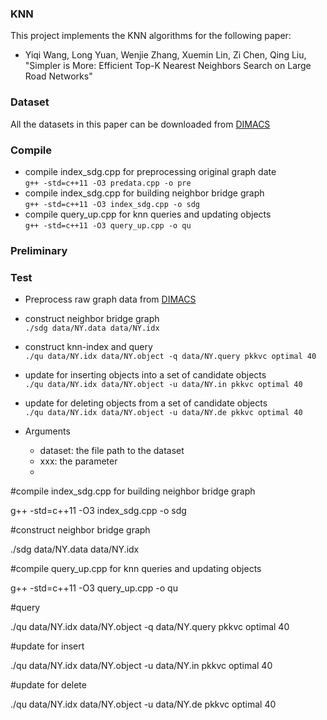 ### KNN
This project implements the KNN algorithms for the following paper:
* Yiqi Wang, Long Yuan,  Wenjie Zhang, Xuemin Lin, Zi Chen, Qing Liu, "Simpler is More: Efficient Top-K Nearest Neighbors Search on Large Road Networks"

### Dataset

All the datasets in this paper can be downloaded from [DIMACS](http://www.diag.uniroma1.it/~challenge9/download.shtml)

### Compile
* compile index_sdg.cpp for preprocessing original graph date <br>
  `g++ -std=c++11 -O3 predata.cpp -o pre`
* compile index_sdg.cpp for building neighbor bridge graph <br>
  `g++ -std=c++11 -O3 index_sdg.cpp -o sdg`
* compile query_up.cpp for knn queries and updating objects <br>
  `g++ -std=c++11 -O3 query_up.cpp -o qu` 

### Preliminary

### Test
* Preprocess raw graph data from [DIMACS](http://www.diag.uniroma1.it/~challenge9/download.shtml)
  
* construct neighbor bridge graph <br>
  `./sdg data/NY.data data/NY.idx`
  
* construct knn-index and query <br>
  `./qu data/NY.idx data/NY.object -q data/NY.query pkkvc optimal 40`
  
* update for inserting objects into a set of candidate objects <br>
  `./qu data/NY.idx data/NY.object -u data/NY.in pkkvc optimal 40`
  
* update for deleting objects from a set of candidate objects <br>
  `./qu data/NY.idx data/NY.object -u data/NY.de pkkvc optimal 40`

* Arguments
  * dataset: the file path to the dataset
  * xxx: the parameter
  * 
#compile index_sdg.cpp for building neighbor bridge graph

g++ -std=c++11 -O3 index_sdg.cpp -o sdg


#construct neighbor bridge graph

./sdg data/NY.data data/NY.idx

#compile query_up.cpp for knn queries and updating objects

g++ -std=c++11 -O3 query_up.cpp -o qu

#query

./qu data/NY.idx data/NY.object -q data/NY.query pkkvc optimal 40

#update for insert

./qu data/NY.idx data/NY.object -u data/NY.in pkkvc optimal 40

#update for delete

./qu data/NY.idx data/NY.object -u data/NY.de pkkvc optimal 40
